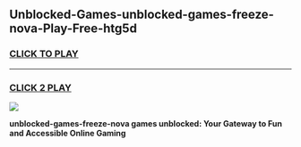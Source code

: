 
## Unblocked-Games-unblocked-games-freeze-nova-Play-Free-htg5d
<h3>
<a href="https://premium76.site?title=unblocked-games-freeze-nova&ref=18A">CLICK TO PLAY</a></h3>
<hr>

<h3>
<a href="https://premium76.site?title=unblocked-games-freeze-nova&ref=18A">CLICK 2 PLAY</a>
  
</h3>

<a href="https://premium76.site?title=unblocked-games-freeze-nova&ref=18A"><img src="https://clearcache.store/games.png"></a>


**unblocked-games-freeze-nova games unblocked: Your Gateway to Fun and Accessible Online Gaming**
